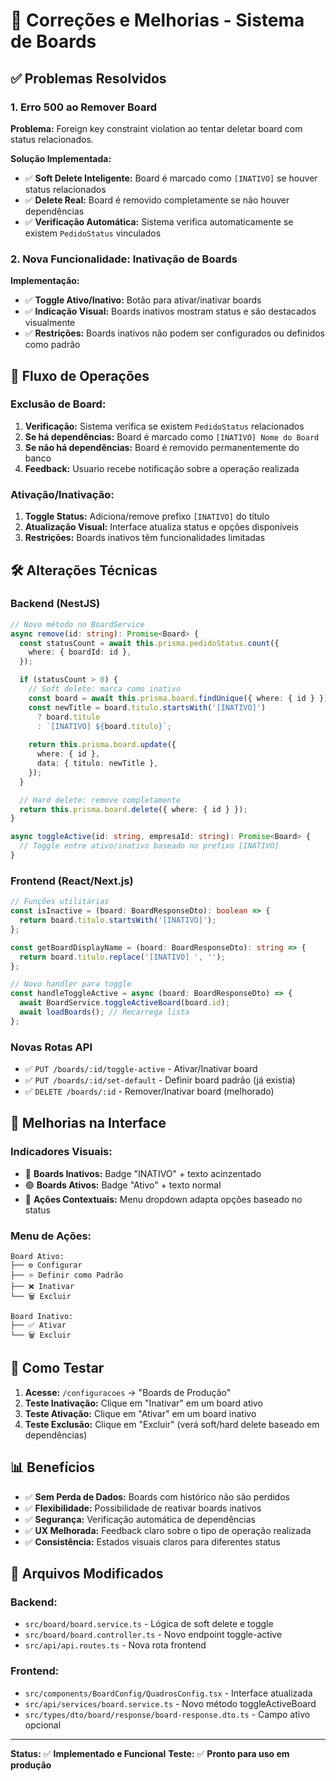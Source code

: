 # 🔧 Correções e Melhorias - Sistema de Boards

## ✅ Problemas Resolvidos

### 1. **Erro 500 ao Remover Board**
**Problema:** Foreign key constraint violation ao tentar deletar board com status relacionados.

**Solução Implementada:**
- ✅ **Soft Delete Inteligente:** Board é marcado como `[INATIVO]` se houver status relacionados
- ✅ **Delete Real:** Board é removido completamente se não houver dependências
- ✅ **Verificação Automática:** Sistema verifica automaticamente se existem `PedidoStatus` vinculados

### 2. **Nova Funcionalidade: Inativação de Boards**
**Implementação:**
- ✅ **Toggle Ativo/Inativo:** Botão para ativar/inativar boards
- ✅ **Indicação Visual:** Boards inativos mostram status e são destacados visualmente
- ✅ **Restrições:** Boards inativos não podem ser configurados ou definidos como padrão

## 🔄 Fluxo de Operações

### **Exclusão de Board:**
1. **Verificação:** Sistema verifica se existem `PedidoStatus` relacionados
2. **Se há dependências:** Board é marcado como `[INATIVO] Nome do Board`
3. **Se não há dependências:** Board é removido permanentemente do banco
4. **Feedback:** Usuario recebe notificação sobre a operação realizada

### **Ativação/Inativação:**
1. **Toggle Status:** Adiciona/remove prefixo `[INATIVO]` do título
2. **Atualização Visual:** Interface atualiza status e opções disponíveis
3. **Restrições:** Boards inativos têm funcionalidades limitadas

## 🛠 Alterações Técnicas

### **Backend (NestJS)**
```typescript
// Novo método no BoardService
async remove(id: string): Promise<Board> {
  const statusCount = await this.prisma.pedidoStatus.count({
    where: { boardId: id },
  });

  if (statusCount > 0) {
    // Soft delete: marca como inativo
    const board = await this.prisma.board.findUnique({ where: { id } });
    const newTitle = board.titulo.startsWith('[INATIVO]') 
      ? board.titulo 
      : `[INATIVO] ${board.titulo}`;
    
    return this.prisma.board.update({
      where: { id },
      data: { titulo: newTitle },
    });
  }

  // Hard delete: remove completamente
  return this.prisma.board.delete({ where: { id } });
}

async toggleActive(id: string, empresaId: string): Promise<Board> {
  // Toggle entre ativo/inativo baseado no prefixo [INATIVO]
}
```

### **Frontend (React/Next.js)**
```typescript
// Funções utilitárias
const isInactive = (board: BoardResponseDto): boolean => {
  return board.titulo.startsWith('[INATIVO]');
};

const getBoardDisplayName = (board: BoardResponseDto): string => {
  return board.titulo.replace('[INATIVO] ', '');
};

// Novo handler para toggle
const handleToggleActive = async (board: BoardResponseDto) => {
  await BoardService.toggleActiveBoard(board.id);
  await loadBoards(); // Recarrega lista
};
```

### **Novas Rotas API**
- ✅ `PUT /boards/:id/toggle-active` - Ativar/Inativar board
- ✅ `PUT /boards/:id/set-default` - Definir board padrão (já existia)
- ✅ `DELETE /boards/:id` - Remover/Inativar board (melhorado)

## 🎨 Melhorias na Interface

### **Indicadores Visuais:**
- 🔴 **Boards Inativos:** Badge "INATIVO" + texto acinzentado
- 🟢 **Boards Ativos:** Badge "Ativo" + texto normal
- 🔄 **Ações Contextuais:** Menu dropdown adapta opções baseado no status

### **Menu de Ações:**
```
Board Ativo:
├── ⚙️ Configurar
├── ⭐ Definir como Padrão  
├── ❌ Inativar
└── 🗑️ Excluir

Board Inativo:
├── ✅ Ativar
└── 🗑️ Excluir
```

## 🧪 Como Testar

1. **Acesse:** `/configuracoes` → "Boards de Produção"
2. **Teste Inativação:** Clique em "Inativar" em um board ativo
3. **Teste Ativação:** Clique em "Ativar" em um board inativo
4. **Teste Exclusão:** Clique em "Excluir" (verá soft/hard delete baseado em dependências)

## 📊 Benefícios

- ✅ **Sem Perda de Dados:** Boards com histórico não são perdidos
- ✅ **Flexibilidade:** Possibilidade de reativar boards inativos
- ✅ **Segurança:** Verificação automática de dependências
- ✅ **UX Melhorada:** Feedback claro sobre o tipo de operação realizada
- ✅ **Consistência:** Estados visuais claros para diferentes status

## 🔗 Arquivos Modificados

### Backend:
- `src/board/board.service.ts` - Lógica de soft delete e toggle
- `src/board/board.controller.ts` - Novo endpoint toggle-active
- `src/api/api.routes.ts` - Nova rota frontend

### Frontend:
- `src/components/BoardConfig/QuadrosConfig.tsx` - Interface atualizada
- `src/api/services/board.service.ts` - Novo método toggleActiveBoard
- `src/types/dto/board/response/board-response.dto.ts` - Campo ativo opcional

---

**Status:** ✅ **Implementado e Funcional**
**Teste:** ✅ **Pronto para uso em produção**
